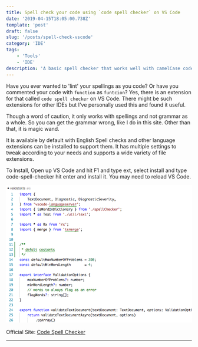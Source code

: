 ```yaml
---
title: Spell check your code using `code spell checker` on VS Code
date: '2019-04-15T18:05:00.738Z'
template: 'post'
draft: false
slug: '/posts/spell-check-vscode'
category: 'IDE'
tags:
    - 'Tools'
    - 'IDE'
description: 'A basic spell checker that works well with camelCase code. The goal of this spell checker is to help with catching common spelling errors while keeping the number of false positives low.'
---
```


Have you ever wanted to 'lint' your spellings as you code? Or have you commented your code with `function` as `funtcion`?
Yes, there is an extension for that called `code spell checker` on VS Code. There might be such extensions for other IDEs but I've personally used this and found it useful.

Though a word of caution, it only works with spellings and not grammar as a whole. So you can get the grammar wrong, like I do in this site. Other than that, it is magic wand.

It is available by default with English Spell checks and other language extensions can be installed to support them. It has multiple settings to tweak according to your needs and supports a wide variety of file extensions.

To Install,
Open up VS Code and hit F1 and type ext, select install and type code-spell-checker hit enter and install it. You may need to reload VS Code.

![Screenshot](/media/codespell.gif)

Official Site: [Code Spell Checker](https://marketplace.visualstudio.com/items?itemName=streetsidesoftware.code-spell-checker)

---
